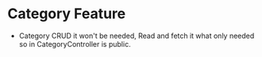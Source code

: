 # Category Feature

- Category CRUD it won't be needed, Read and fetch it what only needed
  so in CategoryController is public.
